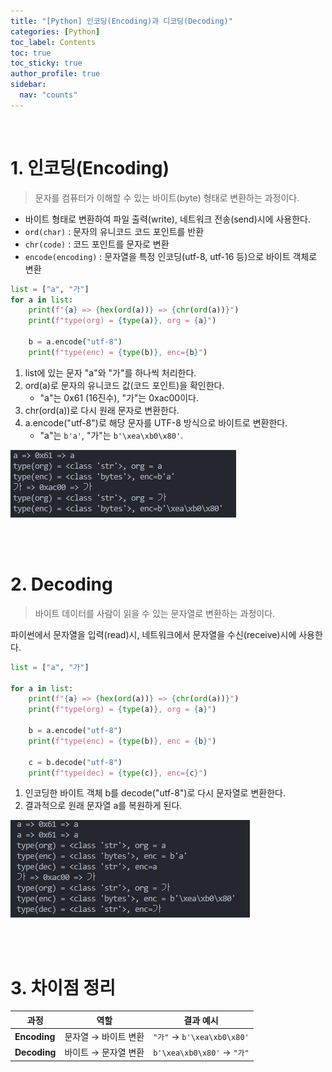 ```yaml
---
title: "[Python] 인코딩(Encoding)과 디코딩(Decoding)"
categories: [Python]
toc_label: Contents
toc: true
toc_sticky: true
author_profile: true
sidebar:
  nav: "counts"
---
```


<br>

# 1. 인코딩(Encoding)

> 문자를 컴퓨터가 이해할 수 있는 바이트(byte) 형태로 변환하는 과정이다.

- 바이트 형태로 변환하여 파일 출력(write), 네트워크 전송(send)시에 사용한다.
- `ord(char)` : 문자의 유니코드 코드 포인트를 반환
- `chr(code)` : 코드 포인트를 문자로 변환
- `encode(encoding)` : 문자열을 특정 인코딩(utf-8, utf-16 등)으로 바이트 객체로 변환

```python
list = ["a", "가"]
for a in list:
    print(f"{a} => {hex(ord(a))} => {chr(ord(a))}")
    print(f"type(org) = {type(a)}, org = {a}")

    b = a.encode("utf-8")
    print(f"type(enc) = {type(b)}, enc={b}")
```

1. list에 있는 문자 "a"와 "가"를 하나씩 처리한다.
2. ord(a)로 문자의 유니코드 값(코드 포인트)을 확인한다.
   - "a"는 0x61 (16진수), "가"는 0xac00이다.
3. chr(ord(a))로 다시 원래 문자로 변환한다.
4. a.encode("utf-8")로 해당 문자를 UTF-8 방식으로 바이트로 변환한다.
   - "a"는 `b'a'`, "가"는 `b'\xea\xb0\x80'`.

![](/assets/images/2024/2024-12-18-14-42-17.png)

<br><br>

# 2. Decoding

> 바이트 데이터를 사람이 읽을 수 있는 문자열로 변환하는 과정이다.

파이썬에서 문자열을 입력(read)시, 네트워크에서 문자열을 수신(receive)시에 사용한다.

```python
list = ["a", "가"]

for a in list:
    print(f"{a} => {hex(ord(a))} => {chr(ord(a))}")
    print(f"type(org) = {type(a)}, org = {a}")

    b = a.encode("utf-8")
    print(f"type(enc) = {type(b)}, enc = {b}")

    c = b.decode("utf-8")
    print(f"type(dec) = {type(c)}, enc={c}")
```

1. 인코딩한 바이트 객체 b를 decode("utf-8")로 다시 문자열로 변환한다.
2. 결과적으로 원래 문자열 a를 복원하게 된다.

![](/assets/images/2024/2024-12-18-14-41-48.png)

<br><br>

# 3. 차이점 정리

| 과정         | 역할                 | 결과 예시                  |
| ------------ | -------------------- | -------------------------- |
| **Encoding** | 문자열 → 바이트 변환 | `"가"` → `b'\xea\xb0\x80'` |
| **Decoding** | 바이트 → 문자열 변환 | `b'\xea\xb0\x80'` → `"가"` |

<br>
